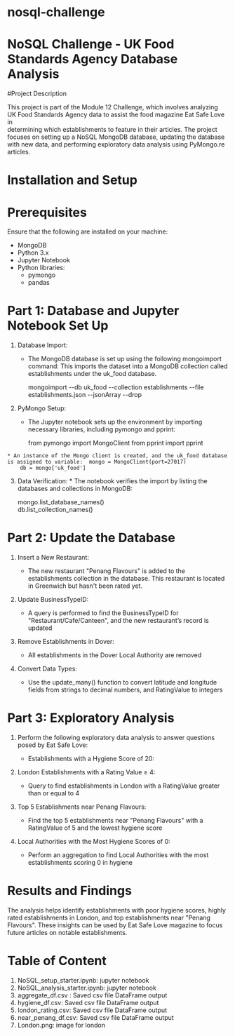 # nosql-challenge


# NoSQL Challenge - UK Food Standards Agency Database Analysis
#Project Description

  This project is part of the Module 12 Challenge, which involves analyzing UK Food Standards Agency data to assist the food magazine Eat Safe Love in      
  determining which establishments to feature in their articles. The project focuses on setting up a NoSQL MongoDB database, updating the database with new data,
  and performing exploratory data analysis using PyMongo.re articles.
   
# Installation and Setup
# Prerequisites

   Ensure that the following are installed on your machine:
   * MongoDB
   * Python 3.x
   * Jupyter Notebook
   * Python libraries:
     * pymongo
     * pandas
     
# Part 1: Database and Jupyter Notebook Set Up

  1. Database Import:
     * The MongoDB database is set up using the following mongoimport command: This imports the dataset into a MongoDB collection called establishments 
       under the uk_food database.
    
        mongoimport --db uk_food --collection establishments
         --file establishments.json --jsonArray --drop 
         
  2. PyMongo Setup:
     * The Jupyter notebook sets up the environment by importing necessary libraries, including pymongo and pprint: 
     
        from pymongo import MongoClient
        from pprint import pprint  
        
    * An instance of the Mongo client is created, and the uk_food database is assigned to variable:  mongo = MongoClient(port=27017)
        db = mongo['uk_food'] 
        
  3. Data Verification:
    * The notebook verifies the import by listing the databases and collections in MongoDB:
    
       mongo.list_database_names()  
       db.list_collection_names() 

     
# Part 2: Update the Database

   1. Insert a New Restaurant:
      * The new restaurant "Penang Flavours" is added to the establishments collection in the database. This restaurant is located in Greenwich but hasn't 
        been rated yet. 
    
   2. Update BusinessTypeID:
      * A query is performed to find the BusinessTypeID for "Restaurant/Cafe/Canteen", and the new restaurant’s record is updated   
     
   3. Remove Establishments in Dover:
      * All establishments in the Dover Local Authority are removed
     
   4. Convert Data Types:
      * Use the update_many() function to convert latitude and longitude fields from strings to decimal numbers, and RatingValue to integers
     
# Part 3: Exploratory Analysis

   1. Perform the following exploratory data analysis to answer questions posed by Eat Safe Love:
      * Establishments with a Hygiene Score of 20:

   2. London Establishments with a Rating Value ≥ 4:
      * Query to find establishments in London with a RatingValue greater than or equal to 4
      
   3. Top 5 Establishments near Penang Flavours:
      * Find the top 5 establishments near "Penang Flavours" with a RatingValue of 5 and the lowest hygiene score
     
   4. Local Authorities with the Most Hygiene Scores of 0:
      * Perform an aggregation to find Local Authorities with the most establishments scoring 0 in hygiene
     
# Results and Findings
   The analysis helps identify establishments with poor hygiene scores, highly rated establishments in London, and top establishments near "Penang Flavours".
   These insights can be used by Eat Safe Love magazine to focus future articles on notable establishments.

# Table of Content
1. NoSQL_setup_starter.ipynb: jupyter notebook
2. NoSQL_analysis_starter.ipynb: jupyter notebook
3. aggregate_df.csv : Saved csv file DataFrame output
4. hygiene_df.csv: Saved csv file DataFrame output
5. london_rating.csv: Saved csv file DataFrame output
6. near_penang_df.csv: Saved csv file DataFrame output
7. London.png: image for london
